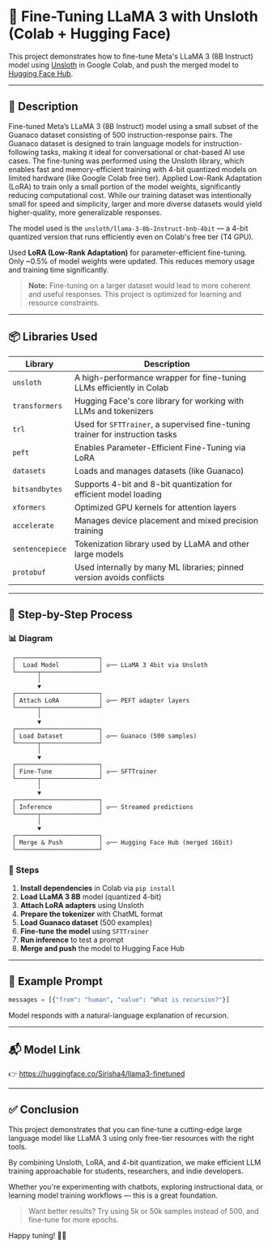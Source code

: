 # 🦙 Fine-Tuning LLaMA 3 with Unsloth (Colab + Hugging Face)

This project demonstrates how to fine-tune Meta's LLaMA 3 (8B Instruct) model using [Unsloth](https://github.com/unslothai/unsloth) in Google Colab, and push the merged model to [Hugging Face Hub](https://huggingface.co).

---

## 📄 Description

Fine-tuned Meta’s LLaMA 3 (8B Instruct) model using a small subset of the Guanaco dataset consisting of 500 instruction-response pairs. The Guanaco dataset is designed to train language models for instruction-following tasks, making it ideal for conversational or chat-based AI use cases. The fine-tuning was performed using the Unsloth library, which enables fast and memory-efficient training with 4-bit quantized models on limited hardware (like Google Colab free tier). Applied Low-Rank Adaptation (LoRA) to train only a small portion of the model weights, significantly reducing computational cost. While our training dataset was intentionally small for speed and simplicity, larger and more diverse datasets would yield higher-quality, more generalizable responses.

The model used is the `unsloth/llama-3-8b-Instruct-bnb-4bit` — a 4-bit quantized version that runs efficiently even on Colab's free tier (T4 GPU).

Used **LoRA (Low-Rank Adaptation)** for parameter-efficient fine-tuning. Only ~0.5% of model weights were updated. This reduces memory usage and training time significantly.

> **Note:** Fine-tuning on a larger dataset would lead to more coherent and useful responses. This project is optimized for learning and resource constraints.

---

## 📦 Libraries Used

| Library            | Description                                                                 |
|--------------------|-----------------------------------------------------------------------------|
| `unsloth`          | A high-performance wrapper for fine-tuning LLMs efficiently in Colab       |
| `transformers`     | Hugging Face's core library for working with LLMs and tokenizers           |
| `trl`              | Used for `SFTTrainer`, a supervised fine-tuning trainer for instruction tasks |
| `peft`             | Enables Parameter-Efficient Fine-Tuning via LoRA                           |
| `datasets`         | Loads and manages datasets (like Guanaco)                                  |
| `bitsandbytes`     | Supports 4-bit and 8-bit quantization for efficient model loading          |
| `xformers`         | Optimized GPU kernels for attention layers                                  |
| `accelerate`       | Manages device placement and mixed precision training                      |
| `sentencepiece`    | Tokenization library used by LLaMA and other large models                  |
| `protobuf`         | Used internally by many ML libraries; pinned version avoids conflicts      |

---

## 🔁 Step-by-Step Process

### 📊 Diagram


```
 ┌───────────────────────┐
 │  Load Model           │ ◇── LLaMA 3 4bit via Unsloth
 └──────┬────────────────┘
        │
        ▼
 ┌───────────────────────┐
 │ Attach LoRA           │ ◇── PEFT adapter layers
 └──────┬────────────────┘
        │
        ▼
 ┌───────────────────────┐
 │ Load Dataset          │ ◇── Guanaco (500 samples)
 └──────┬────────────────┘
        │
        ▼
 ┌───────────────────────┐
 │ Fine-Tune             │ ◇── SFTTrainer
 └──────┬────────────────┘
        │
        ▼
 ┌───────────────────────┐
 │ Inference             │ ◇── Streamed predictions
 └──────┬────────────────┘
        │
        ▼
 ┌───────────────────────┐
 │ Merge & Push          │ ◇── Hugging Face Hub (merged 16bit)
 └───────────────────────┘
```

### 🧪 Steps

1. **Install dependencies** in Colab via `pip install`
2. **Load LLaMA 3 8B** model (quantized 4-bit)
3. **Attach LoRA adapters** using Unsloth
4. **Prepare the tokenizer** with ChatML format
5. **Load Guanaco dataset** (500 examples)
6. **Fine-tune the model** using `SFTTrainer`
7. **Run inference** to test a prompt
8. **Merge and push** the model to Hugging Face Hub

---

## 🧠 Example Prompt

```python
messages = [{"from": "human", "value": "What is recursion?"}]
```

Model responds with a natural-language explanation of recursion.

---

## 📬 Model Link

👉 https://huggingface.co/Sirisha4/llama3-finetuned

---

## ✅ Conclusion

This project demonstrates that you can fine-tune a cutting-edge large language model like LLaMA 3 using only free-tier resources with the right tools. 

By combining Unsloth, LoRA, and 4-bit quantization, we make efficient LLM training approachable for students, researchers, and indie developers.

Whether you're experimenting with chatbots, exploring instructional data, or learning model training workflows — this is a great foundation.

> Want better results? Try using 5k or 50k samples instead of 500, and fine-tune for more epochs.

Happy tuning! 🧠✨
